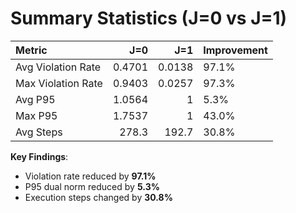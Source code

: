 # Summary Statistics (J=0 vs J=1)

| Metric             |      J=0 |      J=1 | Improvement   |
|:-------------------|---------:|---------:|:--------------|
| Avg Violation Rate |   0.4701 |   0.0138 | 97.1%         |
| Max Violation Rate |   0.9403 |   0.0257 | 97.3%         |
| Avg P95            |   1.0564 |   1      | 5.3%          |
| Max P95            |   1.7537 |   1      | 43.0%         |
| Avg Steps          | 278.3    | 192.7    | 30.8%         |

**Key Findings**:
- Violation rate reduced by **97.1%**
- P95 dual norm reduced by **5.3%**
- Execution steps changed by **30.8%**
